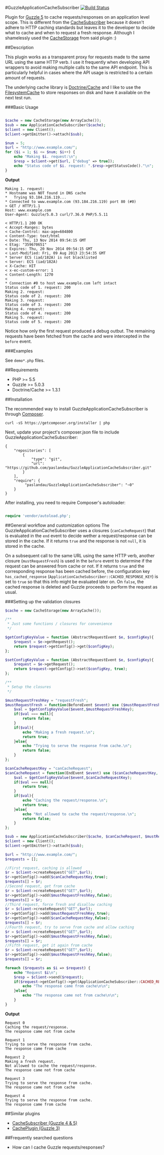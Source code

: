 #GuzzleApplicationCacheSubscriber
[![Build Status](https://travis-ci.org/paslandau/GuzzleApplicationCacheSubscriber.svg?branch=master)](https://travis-ci.org/paslandau/GuzzleApplicationCacheSubscriber)

Plugin for [Guzzle 5](https://github.com/scripts/guzzle) to cache requests/responses on an application level scope. 
This is different from the [CacheSubscriber](https://github.com/guzzle/cache-subscriber) because it doesn't adhere to HTTP caching standards
but leaves it to the developer to decide what to cache and when to request a fresh response. Although I shamelessly used the 
[CacheStorage](https://github.com/guzzle/cache-subscriber/blob/0.1.0/src/CacheStorage.php) from said plugin :)

##Description

This plugin works as a transparent proxy for requests made to the same URL using the same HTTP verb. I use it frequently when developing 
API wrappers to avoid making multiple calls to the same API endpoint. This is particularly helpful in cases where the 
API usage is restricted to a certain amount of requests. 

The underlying cache library is [Doctrine/Cache](https://github.com/doctrine/cache) and I like to use the
[FilesystemCache](https://github.com/doctrine/cache/blob/v1.3.1/lib/Doctrine/Common/Cache/FilesystemCache.php) to store responses on disk
and have it available on the next test run.

###Basic Usage
```php

$cache = new CacheStorage(new ArrayCache());
$sub = new ApplicationCacheSubscriber($cache);
$client = new Client();
$client->getEmitter()->attach($sub);

$num = 5;
$url = "http://www.example.com/";
for ($i = 1; $i <= $num; $i++) {
    echo "Making $i. request:\n";
    $resp = $client->get($url, ["debug" => true]);
    echo "Status code of $i. request: ".$resp->getStatusCode()."\n";
}
```

**Output**

    Making 1. request:
    * Hostname was NOT found in DNS cache
    *   Trying 93.184.216.119...
    * Connected to www.example.com (93.184.216.119) port 80 (#0)
    > GET / HTTP/1.1
    Host: www.example.com
    User-Agent: Guzzle/5.0.3 curl/7.36.0 PHP/5.5.11
    
    < HTTP/1.1 200 OK
    < Accept-Ranges: bytes
    < Cache-Control: max-age=604800
    < Content-Type: text/html
    < Date: Thu, 13 Nov 2014 09:54:15 GMT
    < Etag: "359670651"
    < Expires: Thu, 20 Nov 2014 09:54:15 GMT
    < Last-Modified: Fri, 09 Aug 2013 23:54:35 GMT
    * Server ECS (iad/182A) is not blacklisted
    < Server: ECS (iad/182A)
    < X-Cache: HIT
    < x-ec-custom-error: 1
    < Content-Length: 1270
    < 
    * Connection #0 to host www.example.com left intact
    Status code of 1. request: 200
    Making 2. request:
    Status code of 2. request: 200
    Making 3. request:
    Status code of 3. request: 200
    Making 4. request:
    Status code of 4. request: 200
    Making 5. request:
    Status code of 5. request: 200

Notice how only the first request produced a debug outbut. The remaining requests have been fetched from 
the cache and were intercepted in the `before` event.

###Examples

See `demo*.php` files.

##Requirements

- PHP >= 5.5
- Guzzle >= 5.0.3
- Doctrine/Cache >= 1.3.1

##Installation

The recommended way to install GuzzleApplicationCacheSubscriber is through [Composer](http://getcomposer.org/).

    curl -sS https://getcomposer.org/installer | php

Next, update your project's composer.json file to include GuzzleApplicationCacheSubscriber:

    {
        "repositories": [
            {
                "type": "git",
                "url": "https://github.com/paslandau/GuzzleApplicationCacheSubscriber.git"
            }
        ],
        "require": {
             "paslandau/GuzzleApplicationCacheSubscriber": "~0"
        }
    }

After installing, you need to require Composer's autoloader:
```php

require 'vendor/autoload.php';
```

##General workflow and customization options
The GuzzleApplicationCacheSubscriber uses a closures (`canCacheRequest`) that is evaluated in the `end` event
to decide wether a request/response can be stored in the cache. If it returns `true` and the response is not `null`,
it is stored in the cache.

On a subsequent call to the same URL using the same HTTP verb, another closure (`mustRequestFresh`) is used in the `before` event to determine
if the request can be answered from cache or not. If it returns `true` and the corresponding response has been cached before,
the configuration key `has_cached_response` (`ApplicationCacheSubscriber::CACHED_RESPONSE_KEY`) is set to `true` so that
this info might be evaluated later on. On `false`, the cached response is deleted and Guzzle proceeds to perform the request as usual.

###Setting up the validation closures

```php
$cache = new CacheStorage(new ArrayCache());

/**
 * Just some functions / closures for convenience
 */

$getConfigKeyValue = function (AbstractRequestEvent $e, $configKey){
    $request = $e->getRequest();
    return $request->getConfig()->get($configKey);
};

$setConfigKeyValue = function (AbstractRequestEvent $e, $configKey){
    $request = $e->getRequest();
    return $request->getConfig()->set($configKey, true);
};

/**
 * Setup the closures
 */

$mustRequestFreshKey = "requestFresh";
$mustRequestFresh = function(BeforeEvent $event) use ($mustRequestFreshKey, $getConfigKeyValue){
    $val = $getConfigKeyValue($event,$mustRequestFreshKey);
    if($val === null){
        return false;
    }
    if($val){
        echo "Making a fresh request.\n";
        return true;
    }else{
        echo "Trying to serve the response from cache.\n";
        return false;
    }
};

$canCacheRequestKey = "canCacheRequest";
$canCacheRequest = function(EndEvent $event) use ($canCacheRequestKey, $getConfigKeyValue){
    $val = $getConfigKeyValue($event,$canCacheRequestKey);
    if($val === null){
        return true;
    }
    if($val){
        echo "Caching the request/response.\n";
        return true;
    }else{
        echo "Not allowed to cache the request/response.\n";
        return false;
    }
};

$sub = new ApplicationCacheSubscriber($cache, $canCacheRequest, $mustRequestFresh);
$client = new Client();
$client->getEmitter()->attach($sub);

$url = "http://www.example.com/";
$requests = [];

//First request, caching is allowed
$r = $client->createRequest("GET",$url);
$r->getConfig()->add($canCacheRequestKey,true);
$requests[] = $r;
//Second request, get from cache
$r = $client->createRequest("GET",$url);
$r->getConfig()->add($mustRequestFreshKey,false);
$requests[] = $r;
//Third request, force fresh and disallow caching
$r = $client->createRequest("GET",$url);
$r->getConfig()->add($mustRequestFreshKey,true);
$r->getConfig()->add($canCacheRequestKey,false);
$requests[] = $r;
//Fourth request, try to serve from cache and allow caching
$r = $client->createRequest("GET",$url);
$r->getConfig()->add($mustRequestFreshKey,false);
$requests[] = $r;
//Fifth request, get it again from cache
$r = $client->createRequest("GET",$url);
$r->getConfig()->add($mustRequestFreshKey,false);
$requests[] = $r;

foreach ($requests as $i => $request) {
    echo "Request $i\n";
    $resp = $client->send($request);
    if($request->getConfig()->get(ApplicationCacheSubscriber::CACHED_RESPONSE_KEY)) {
        echo "The response came from cache\n\n";
    }else{
        echo "The response came not from cache\n\n";
    }
}
```

**Output**

    Request 0
    Caching the request/response.
    The response came not from cache
    
    Request 1
    Trying to serve the response from cache.
    The response came from cache
    
    Request 2
    Making a fresh request.
    Not allowed to cache the request/response.
    The response came not from cache
    
    Request 3
    Trying to serve the response from cache.
    The response came not from cache
    
    Request 4
    Trying to serve the response from cache.
    The response came from cache
    
##Similar plugins

- [CacheSubscriber (Guzzle 4 & 5)](https://github.com/guzzle/cache-subscriber)
- [CachePlugin (Guzzle 3)](https://github.com/guzzle/plugin-cache/)

##Frequently searched questions

- How can I cache Guzzle requests/responses?